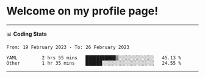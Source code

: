 # Welcome on my profile page!
<!-- print(("dralla"[::-1]+"s").capitalize()) -->

<!-- ---
👨🏻‍💻 **Busy With**
* Learning new Skills.
* Building small Projects.
* Being helpful. -->

---
📊 **Coding Stats**
<!--START_SECTION:waka-->

```text
From: 19 February 2023 - To: 26 February 2023

YAML         2 hrs 55 mins   ███████████▒░░░░░░░░░░░░░   45.13 %
Other        1 hr 35 mins    ██████░░░░░░░░░░░░░░░░░░░   24.55 %
```

<!--END_SECTION:waka-->
---
